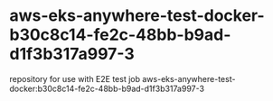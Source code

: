 # aws-eks-anywhere-test-docker-b30c8c14-fe2c-48bb-b9ad-d1f3b317a997-3
repository for use with E2E test job aws-eks-anywhere-test-docker:b30c8c14-fe2c-48bb-b9ad-d1f3b317a997-3
